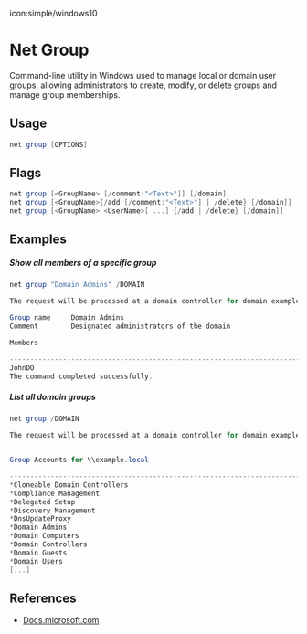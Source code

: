icon:simple/windows10

# Net Group

Command-line utility in Windows used to manage local or domain user groups, allowing administrators to create, modify, or delete groups and manage group memberships.

## Usage

```powershell
net group [OPTIONS]
```

## Flags

```powershell
net group [<GroupName> [/comment:"<Text>"]] [/domain]
net group [<GroupName>{/add [/comment:"<Text>"] | /delete} [/domain]]
net group [<GroupName> <UserName>[ ...] {/add | /delete} [/domain]]
```

## Examples

##### Show all members of a specific group

```powershell
net group "Domain Admins" /DOMAIN
```

```powershell
The request will be processed at a domain controller for domain example.local.

Group name     Domain Admins
Comment        Designated administrators of the domain

Members

-------------------------------------------------------------------------------
JohnDO
The command completed successfully.
```

##### List all domain groups

```powershell
net group /DOMAIN
```

```powershell
The request will be processed at a domain controller for domain example.local.


Group Accounts for \\example.local

-------------------------------------------------------------------------------
*Cloneable Domain Controllers
*Compliance Management
*Delegated Setup
*Discovery Management
*DnsUpdateProxy
*Domain Admins
*Domain Computers
*Domain Controllers
*Domain Guests
*Domain Users
[...]
```

## References

- [Docs.microsoft.com](https://docs.microsoft.com/en-us/previous-versions/windows/it-pro/windows-server-2012-r2-and-2012/cc754051%28v=ws.11%29)
